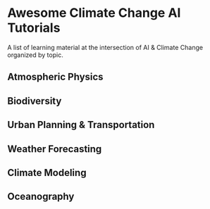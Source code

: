 # Awesome Climate Change AI Tutorials
A list of learning material at the intersection of AI &amp; Climate Change organized by topic.

## Atmospheric Physics

## Biodiversity

## Urban Planning & Transportation

## Weather Forecasting

## Climate Modeling

## Oceanography

